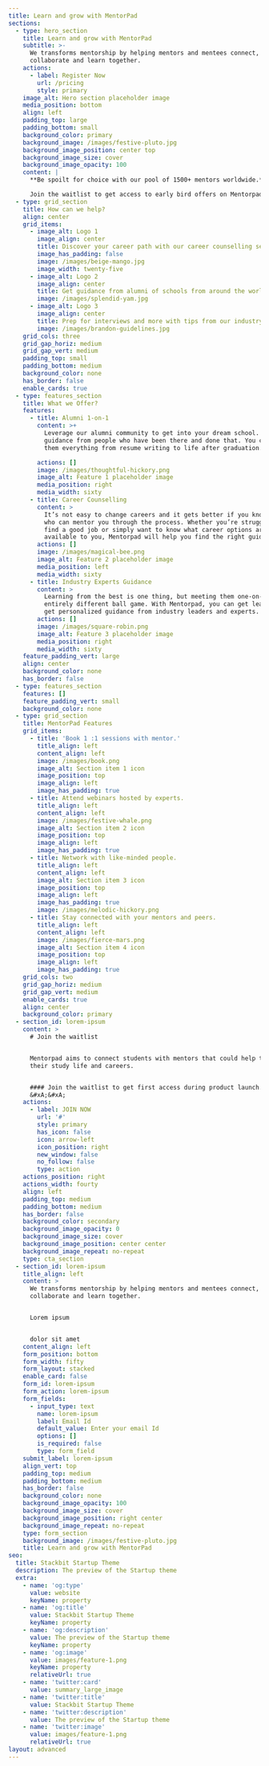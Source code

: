 ```yaml
---
title: Learn and grow with MentorPad
sections:
  - type: hero_section
    title: Learn and grow with MentorPad
    subtitle: >-
      We transforms mentorship by helping mentors and mentees connect,
      collaborate and learn together.
    actions:
      - label: Register Now
        url: /pricing
        style: primary
    image_alt: Hero section placeholder image
    media_position: bottom
    align: left
    padding_top: large
    padding_bottom: small
    background_color: primary
    background_image: /images/festive-pluto.jpg
    background_image_position: center top
    background_image_size: cover
    background_image_opacity: 100
    content: |
      **Be spoilt for choice with our pool of 1500+ mentors worldwide.**

      Join the waitlist to get access to early bird offers on Mentorpad!
  - type: grid_section
    title: How can we help?
    align: center
    grid_items:
      - image_alt: Logo 1
        image_align: center
        title: Discover your career path with our career counselling services
        image_has_padding: false
        image: /images/beige-mango.jpg
        image_width: twenty-five
      - image_alt: Logo 2
        image_align: center
        title: Get guidance from alumni of schools from around the world
        image: /images/splendid-yam.jpg
      - image_alt: Logo 3
        image_align: center
        title: Prep for interviews and more with tips from our industry experts
        image: /images/brandon-guidelines.jpg
    grid_cols: three
    grid_gap_horiz: medium
    grid_gap_vert: medium
    padding_top: small
    padding_bottom: medium
    background_color: none
    has_border: false
    enable_cards: true
  - type: features_section
    title: What we Offer?
    features:
      - title: Alumni 1-on-1
        content: >+
          Leverage our alumni community to get into your dream school. Get
          guidance from people who have been there and done that. You can ask
          them everything from resume writing to life after graduation.

        actions: []
        image: /images/thoughtful-hickory.png
        image_alt: Feature 1 placeholder image
        media_position: right
        media_width: sixty
      - title: Career Counselling
        content: >
          It’s not easy to change careers and it gets better if you know someone
          who can mentor you through the process. Whether you’re struggling to
          find a good job or simply want to know what career options are
          available to you, Mentorpad will help you find the right guidance.
        actions: []
        image: /images/magical-bee.png
        image_alt: Feature 2 placeholder image
        media_position: left
        media_width: sixty
      - title: Industry Experts Guidance
        content: >
          Learning from the best is one thing, but meeting them one-on-one is an
          entirely different ball game. With Mentorpad, you can get learn and
          get personalized guidance from industry leaders and experts.
        actions: []
        image: /images/square-robin.png
        image_alt: Feature 3 placeholder image
        media_position: right
        media_width: sixty
    feature_padding_vert: large
    align: center
    background_color: none
    has_border: false
  - type: features_section
    features: []
    feature_padding_vert: small
    background_color: none
  - type: grid_section
    title: MentorPad Features
    grid_items:
      - title: 'Book 1 :1 sessions with mentor.'
        title_align: left
        content_align: left
        image: /images/book.png
        image_alt: Section item 1 icon
        image_position: top
        image_align: left
        image_has_padding: true
      - title: Attend webinars hosted by experts.
        title_align: left
        content_align: left
        image: /images/festive-whale.png
        image_alt: Section item 2 icon
        image_position: top
        image_align: left
        image_has_padding: true
      - title: Network with like-minded people.
        title_align: left
        content_align: left
        image_alt: Section item 3 icon
        image_position: top
        image_align: left
        image_has_padding: true
        image: /images/melodic-hickory.png
      - title: Stay connected with your mentors and peers.
        title_align: left
        content_align: left
        image: /images/fierce-mars.png
        image_alt: Section item 4 icon
        image_position: top
        image_align: left
        image_has_padding: true
    grid_cols: two
    grid_gap_horiz: medium
    grid_gap_vert: medium
    enable_cards: true
    align: center
    background_color: primary
  - section_id: lorem-ipsum
    content: >
      # Join the waitlist


      Mentorpad aims to connect students with mentors that could help them with
      their study life and careers.


      #### Join the waitlist to get first access during product launch.
      &#xA;&#xA;
    actions:
      - label: JOIN NOW
        url: '#'
        style: primary
        has_icon: false
        icon: arrow-left
        icon_position: right
        new_window: false
        no_follow: false
        type: action
    actions_position: right
    actions_width: fourty
    align: left
    padding_top: medium
    padding_bottom: medium
    has_border: false
    background_color: secondary
    background_image_opacity: 0
    background_image_size: cover
    background_image_position: center center
    background_image_repeat: no-repeat
    type: cta_section
  - section_id: lorem-ipsum
    title_align: left
    content: >
      We transforms mentorship by helping mentors and mentees connect,
      collaborate and learn together.


      Lorem ipsum


      dolor sit amet
    content_align: left
    form_position: bottom
    form_width: fifty
    form_layout: stacked
    enable_card: false
    form_id: lorem-ipsum
    form_action: lorem-ipsum
    form_fields:
      - input_type: text
        name: lorem-ipsum
        label: Email Id
        default_value: Enter your email Id
        options: []
        is_required: false
        type: form_field
    submit_label: lorem-ipsum
    align_vert: top
    padding_top: medium
    padding_bottom: medium
    has_border: false
    background_color: none
    background_image_opacity: 100
    background_image_size: cover
    background_image_position: right center
    background_image_repeat: no-repeat
    type: form_section
    background_image: /images/festive-pluto.jpg
    title: Learn and grow with MentorPad
seo:
  title: Stackbit Startup Theme
  description: The preview of the Startup theme
  extra:
    - name: 'og:type'
      value: website
      keyName: property
    - name: 'og:title'
      value: Stackbit Startup Theme
      keyName: property
    - name: 'og:description'
      value: The preview of the Startup theme
      keyName: property
    - name: 'og:image'
      value: images/feature-1.png
      keyName: property
      relativeUrl: true
    - name: 'twitter:card'
      value: summary_large_image
    - name: 'twitter:title'
      value: Stackbit Startup Theme
    - name: 'twitter:description'
      value: The preview of the Startup theme
    - name: 'twitter:image'
      value: images/feature-1.png
      relativeUrl: true
layout: advanced
---
```

